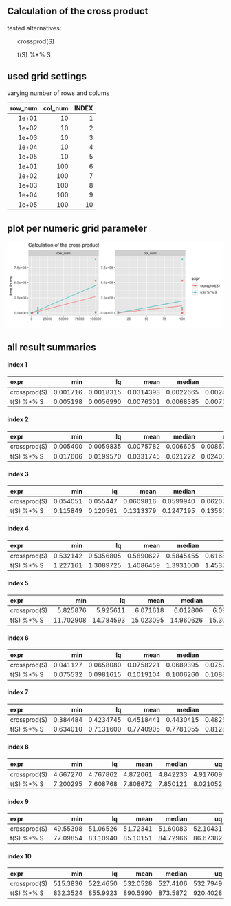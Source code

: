 ## Calculation of the cross product



tested alternatives:

<ul>
crossprod(S)</ul><ul>t(S) %*% S
</ul>


## used grid settings 

varying number of rows and colums


| row_num| col_num| INDEX|
|-------:|-------:|-----:|
|   1e+01|      10|     1|
|   1e+02|      10|     2|
|   1e+03|      10|     3|
|   1e+04|      10|     4|
|   1e+05|      10|     5|
|   1e+01|     100|     6|
|   1e+02|     100|     7|
|   1e+03|     100|     8|
|   1e+04|     100|     9|
|   1e+05|     100|    10|


## plot per numeric grid parameter 

![](
benchmark_grid_num.png
)



##  all result summaries 

#### index 1

|expr         |      min|        lq|      mean|    median|        uq|      max| neval|
|:------------|--------:|---------:|---------:|---------:|---------:|--------:|-----:|
|crossprod(S) | 0.001716| 0.0018315| 0.0314398| 0.0022665| 0.0024165| 2.905808|   100|
|t(S) %*% S   | 0.005198| 0.0056990| 0.0076301| 0.0068385| 0.0071290| 0.073172|   100|


#### index 2

|expr         |      min|        lq|      mean|   median|       uq|      max| neval|
|:------------|--------:|---------:|---------:|--------:|--------:|--------:|-----:|
|crossprod(S) | 0.005400| 0.0059835| 0.0075782| 0.006605| 0.008676| 0.018702|   100|
|t(S) %*% S   | 0.017606| 0.0199570| 0.0331745| 0.021222| 0.024036| 0.592721|   100|


#### index 3

|expr         |      min|       lq|      mean|    median|        uq|      max| neval|
|:------------|--------:|--------:|---------:|---------:|---------:|--------:|-----:|
|crossprod(S) | 0.054051| 0.055447| 0.0609816| 0.0599940| 0.0620755| 0.106715|   100|
|t(S) %*% S   | 0.115849| 0.120561| 0.1313379| 0.1247195| 0.1356125| 0.225575|   100|


#### index 4

|expr         |      min|        lq|      mean|    median|       uq|      max| neval|
|:------------|--------:|---------:|---------:|---------:|--------:|--------:|-----:|
|crossprod(S) | 0.532142| 0.5356805| 0.5890627| 0.5845455| 0.616858| 0.751730|   100|
|t(S) %*% S   | 1.227161| 1.3089725| 1.4086459| 1.3931000| 1.453297| 2.121528|   100|


#### index 5

|expr         |       min|        lq|      mean|    median|        uq|       max| neval|
|:------------|---------:|---------:|---------:|---------:|---------:|---------:|-----:|
|crossprod(S) |  5.825876|  5.925611|  6.071618|  6.012806|  6.090059|  7.183974|   100|
|t(S) %*% S   | 11.702908| 14.784593| 15.023095| 14.960626| 15.305131| 16.161802|   100|


#### index 6

|expr         |      min|        lq|      mean|    median|        uq|      max| neval|
|:------------|--------:|---------:|---------:|---------:|---------:|--------:|-----:|
|crossprod(S) | 0.041127| 0.0658080| 0.0758221| 0.0689395| 0.0752605| 0.610968|   100|
|t(S) %*% S   | 0.075532| 0.0981615| 0.1019104| 0.1006260| 0.1088645| 0.171722|   100|


#### index 7

|expr         |      min|        lq|      mean|    median|        uq|      max| neval|
|:------------|--------:|---------:|---------:|---------:|---------:|--------:|-----:|
|crossprod(S) | 0.384484| 0.4234745| 0.4518441| 0.4430415| 0.4825655| 0.730287|   100|
|t(S) %*% S   | 0.634010| 0.7131600| 0.7740905| 0.7781055| 0.8128400| 1.186497|   100|


#### index 8

|expr         |      min|       lq|     mean|   median|       uq|      max| neval|
|:------------|--------:|--------:|--------:|--------:|--------:|--------:|-----:|
|crossprod(S) | 4.667270| 4.767862| 4.872061| 4.842233| 4.917609| 5.478123|   100|
|t(S) %*% S   | 7.200295| 7.608768| 7.808672| 7.850121| 8.021052| 8.818735|   100|


#### index 9

|expr         |      min|       lq|     mean|   median|       uq|      max| neval|
|:------------|--------:|--------:|--------:|--------:|--------:|--------:|-----:|
|crossprod(S) | 49.55398| 51.06526| 51.72341| 51.60083| 52.10431| 54.26008|   100|
|t(S) %*% S   | 77.09854| 83.10940| 85.10151| 84.72966| 86.67382| 93.79285|   100|


#### index 10

|expr         |      min|       lq|     mean|   median|       uq|       max| neval|
|:------------|--------:|--------:|--------:|--------:|--------:|---------:|-----:|
|crossprod(S) | 515.3836| 522.4650| 532.0528| 527.4106| 532.7949|  707.8443|   100|
|t(S) %*% S   | 832.3524| 855.9923| 890.5990| 873.5872| 920.4028| 1078.8757|   100|


